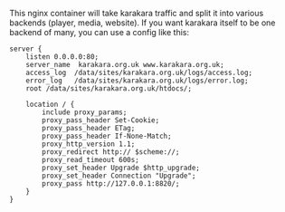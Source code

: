 This nginx container will take karakara traffic and split it into various
backends (player, media, website). If you want karakara itself to be one
backend of many, you can use a config like this:

```
server {
	listen 0.0.0.0:80;
	server_name  karakara.org.uk www.karakara.org.uk;
	access_log  /data/sites/karakara.org.uk/logs/access.log;
	error_log   /data/sites/karakara.org.uk/logs/error.log;
	root /data/sites/karakara.org.uk/htdocs/;

	location / {
		include proxy_params;
		proxy_pass_header Set-Cookie;
		proxy_pass_header ETag;
		proxy_pass_header If-None-Match;
		proxy_http_version 1.1;
		proxy_redirect http:// $scheme://;
		proxy_read_timeout 600s;
		proxy_set_header Upgrade $http_upgrade;
		proxy_set_header Connection "Upgrade";
		proxy_pass http://127.0.0.1:8820/;
	}
}
```
